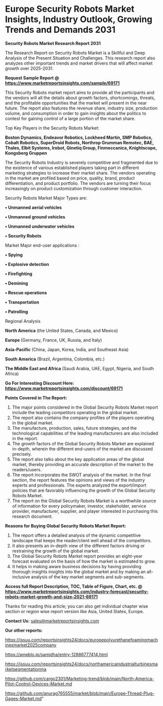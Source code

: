 # Europe Security Robots Market Insights, Industry Outlook, Growing Trends and Demands 2031

<strong>Security Robots Market Research Report 2031</strong>

The Research Report on Security Robots Market is a Skillful and Deep Analysis of the Present Situation and Challenges. This research report also analyzes other important trends and market drivers that will affect market growth over 2025-2031.

<strong>Request Sample Report @ <a href=https://www.marketreportsinsights.com/sample/69171>https://www.marketreportsinsights.com/sample/69171</a></strong>

This Security Robots market report aims to provide all the participants and the vendors will all the details about growth factors, shortcomings, threats, and the profitable opportunities that the market will present in the near future. The report also features the revenue share, industry size, production volume, and consumption in order to gain insights about the politics to contest for gaining control of a large portion of the market share.

Top Key Players in the Security Robots Market:

<strong>Boston Dynamics, Endeavor Robotics, Lockheed Martin, SMP Robotics, Cobalt Robotics, SuperDroid Robots, Northrop Grumman Remotec, BAE, Thales, Elbit Systems, Irobot, Qinetiq Group, Finmeccanica, Knightscope, Kongsberg Gruppen</strong>

The Security Robots Industry is severely competitive and fragmented due to the existence of various established players taking part in different marketing strategies to increase their market share. The vendors operating in the market are profiled based on price, quality, brand, product differentiation, and product portfolio. The vendors are turning their focus increasingly on product customization through customer interaction.

Security Robots Market Major Types are:

<strong>• Unmanned aerial vehicles

• Unmanned ground vehicles

• Unmanned underwater vehicles

• Security Robots</strong>

Market Major end-user applications :

<strong>• Spying

• Explosive detection

• Firefighting

• Demining

• Rescue operations

• Transportation

• Patrolling</strong>

Regional Analysis

</u><strong><b>North America</b></strong> (the United States, Canada, and Mexico)

<strong><b>Europe </b></strong>(Germany, France, UK, Russia, and Italy)

<strong><b>Asia-Pacific</b></strong> (China, Japan, Korea, India, and Southeast Asia)

<strong><b>South America</b></strong> (Brazil, Argentina, Colombia, etc.)

<strong><b>The Middle East and Africa</b></strong> (Saudi Arabia, UAE, Egypt, Nigeria, and South Africa)

<strong>Go For Interesting Discount Here: <a href=https://www.marketreportsinsights.com/discount/69171>https://www.marketreportsinsights.com/discount/69171</a></strong>

<strong>Points Covered in The Report:</strong>
<ol>
  <li>The major points considered in the Global Security Robots Market report include the leading competitors operating in the global market.</li>
  <li>The report also contains the company profiles of the players operating in the global market.</li>
  <li>The manufacture, production, sales, future strategies, and the technological capabilities of the leading manufacturers are also included in the report.</li>
  <li>The growth factors of the Global Security Robots Market are explained in-depth, wherein the different end-users of the market are discussed precisely.</li>
  <li>The report also talks about the key application areas of the global market, thereby providing an accurate description of the market to the readers/users.</li>
  <li>The report incorporates the SWOT analysis of the market. In the final section, the report features the opinions and views of the industry experts and professionals. The experts analyzed the export/import policies that are favorably influencing the growth of the Global Security Robots Market.</li>
  <li>The report on the Global Security Robots Market is a worthwhile source of information for every policymaker, investor, stakeholder, service provider, manufacturer, supplier, and player interested in purchasing this research document.</li>
</ol>
<strong>Reasons for Buying Global Security Robots Market Report:</strong>

<ol>
  <li>The report offers a detailed analysis of the dynamic competitive landscape that keeps the reader/client well ahead of the competitors.</li>
  <li>It also presents an in-depth view of the different factors driving or restraining the growth of the global market.</li>
  <li>The Global Security Robots Market report provides an eight-year forecast evaluated on the basis of how the market is estimated to grow.</li>
  <li>It helps in making aware business decisions by having providing thorough insights insights into the global market and by making an all-inclusive analysis of the key market segments and sub-segments.</li>
</ol>
<strong>Access full Report Description, TOC, Table of Figure, Chart, etc. @ <a href=https://www.marketreportsinsights.com/industry-forecast/security-robots-market-growth-and-size-2021-69171>https://www.marketreportsinsights.com/industry-forecast/security-robots-market-growth-and-size-2021-69171</a></strong>


Thanks for reading this article; you can also get individual chapter wise section or region wise report version like Asia, United States, Europe.

<strong>Contact Us:</strong>
sales@marketreportsinsights.com

<strong>Our other reports:</strong>

<a href=https://issuu.com/reportsinsights24/docs/europepolyurethanefoamingmachinesmarket2025company>https://issuu.com/reportsinsights24/docs/europepolyurethanefoamingmachinesmarket2025company</a>

<a href=https://ameblo.jp/samidha/entry-12886777414.html>https://ameblo.jp/samidha/entry-12886777414.html</a>

<a href=https://issuu.com/reportsinsights24/docs/northamericaindustrialturbinesmarketsegmentationma>https://issuu.com/reportsinsights24/docs/northamericaindustrialturbinesmarketsegmentationma</a>

<a href=https://github.com/cargo2301/Marketing-trend/blob/main/North-America-Pilot-Control-Devices-Market.md>https://github.com/cargo2301/Marketing-trend/blob/main/North-America-Pilot-Control-Devices-Market.md</a>

<a href=https://github.com/anurag765555/market/blob/main/Europe-Thread-Plug-Gages-Market.md>https://github.com/anurag765555/market/blob/main/Europe-Thread-Plug-Gages-Market.md</a>"

